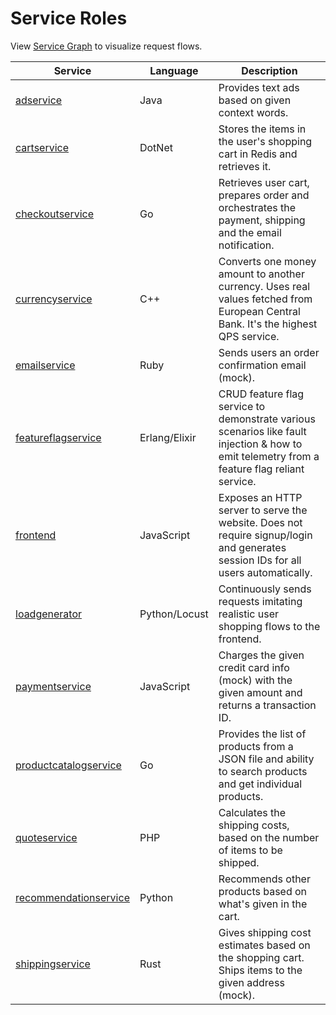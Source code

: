 # Service Roles

View [Service Graph](../README.md#architecture) to visualize request flows.

| Service                                                         | Language        | Description                                                                                                                                  |
|-----------------------------------------------------------------|-----------------|----------------------------------------------------------------------------------------------------------------------------------------------|
| [adservice](../src/adservice/README.md)                         | Java            | Provides text ads based on given context words.                                                                                              |
| [cartservice](../src/cartservice/README.md)                     | DotNet          | Stores the items in the user's shopping cart in Redis and retrieves it.                                                                      |
| [checkoutservice](services/checkoutservice.md)                  | Go              | Retrieves user cart, prepares order and orchestrates the payment, shipping and the email notification.                                       |
| [currencyservice](../src/currencyservice/README.md)             | C++             | Converts one money amount to another currency. Uses real values fetched from European Central Bank. It's the highest QPS service.            |
| [emailservice](services/emailservice/README.md)                   | Ruby            | Sends users an order confirmation email (mock).                                                                                              |
| [featureflagservice](../src/featureflagservice/README.md)       | Erlang/Elixir   | CRUD feature flag service to demonstrate various scenarios like fault injection & how to emit telemetry from a feature flag reliant service. |
| [frontend](../src/frontend/README.md)                           | JavaScript      | Exposes an HTTP server to serve the website. Does not require signup/login and generates session IDs for all users automatically.            |
| [loadgenerator](../src/loadgenerator/README.md)                 | Python/Locust   | Continuously sends requests imitating realistic user shopping flows to the frontend.                                                         |
| [paymentservice](services/paymentservice.md)               | JavaScript      | Charges the given credit card info (mock) with the given amount and returns a transaction ID.                                                |
| [productcatalogservice](services/productcatalogservice.md) | Go              | Provides the list of products from a JSON file and ability to search products and get individual products.                                   |
| [quoteservice](services/quoteservice.md)                   | PHP             | Calculates the shipping costs, based on the number of items to be shipped.                                                                   |
| [recommendationservice](services/recommendationservice.md) | Python          | Recommends other products based on what's given in the cart.                                                                                 |
| [shippingservice](services/shippingservice.md)             | Rust            | Gives shipping cost estimates based on the shopping cart. Ships items to the given address (mock).                                           |
